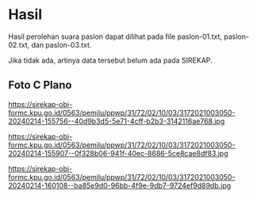 # Hasil

Hasil perolehan suara paslon dapat dilihat pada file paslon-01.txt, paslon-02.txt, dan paslon-03.txt.

Jika tidak ada, artinya data tersebut belum ada pada SIREKAP.

## Foto C Plano

https://sirekap-obj-formc.kpu.go.id/0563/pemilu/ppwp/31/72/02/10/03/3172021003050-20240214-155756--40d9b3d5-5e71-4cff-b2b3-3142116ae768.jpg

https://sirekap-obj-formc.kpu.go.id/0563/pemilu/ppwp/31/72/02/10/03/3172021003050-20240214-155907--0f328b06-941f-40ec-8686-5ce8cae8df83.jpg

https://sirekap-obj-formc.kpu.go.id/0563/pemilu/ppwp/31/72/02/10/03/3172021003050-20240214-160108--ba85e9d0-96bb-4f9e-9db7-9724ef9d89db.jpg
